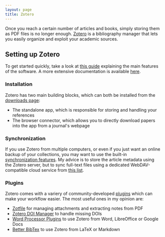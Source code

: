 ```yaml
---
layout: page
title: Zotero
---
```


Once you reach a certain number of articles and books, simply storing them as PDF files is no longer enough. [Zotero](https://www.zotero.org/) is a bibliography manager that lets you easily organize and exploit your academic sources.

## Setting up Zotero

To get started quickly, take a look at [this guide](https://www.zotero.org/support/quick_start_guide) explaining the main features of the software. A more extensive documentation is available [here](https://www.zotero.org/support/).

### Installation

Zotero has two main building blocks, which can both be installed from the [downloads page](https://www.zotero.org/download/):

- The standalone app, which is responsible for storing and handling your references
- The browser connector, which allows you to directly download papers into the app from a journal's webpage

### Synchronization

If you use Zotero from multiple computers, or even if you just want an online backup of your collections, you may want to use the built-in [synchronization features](https://www.zotero.org/support/sync). My advice is to store the article metadata using the Zotero server, but to sync full-text files using a dedicated WebDAV-compatible cloud service from [this list](https://www.zotero.org/support/kb/webdav_services).

### Plugins

Zotero comes with a variery of community-developed [plugins](https://www.zotero.org/support/plugins) which can make your workflow easier. The most useful ones in my opinion are:

- [Zotfile](http://zotfile.com/) for managing attachments and extracting notes from PDF
- [Zotero DOI Manager](https://github.com/bwiernik/zotero-shortdoi) to handle missing DOIs
- [Word Processor Plugins](https://www.zotero.org/support/word_processor_integration) to use Zotero from Word, LibreOffice or Google Docs
- [Better BibTex](https://retorque.re/zotero-better-bibtex/) to use Zotero from LaTeX or Markdown
